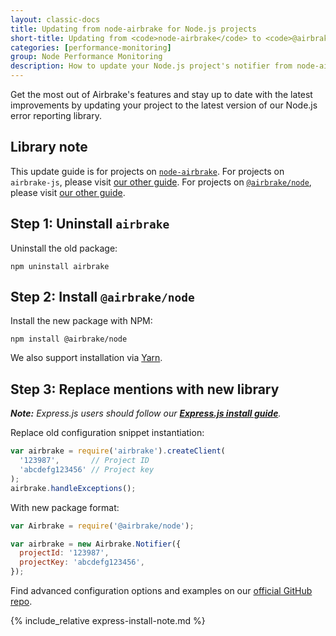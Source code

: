 ```yaml
---
layout: classic-docs
title: Updating from node-airbrake for Node.js projects
short-title: Updating from <code>node-airbrake</code> to <code>@airbrake/node</code>
categories: [performance-monitoring]
group: Node Performance Monitoring
description: How to update your Node.js project's notifier from node-airbrake
---
```


Get the most out of Airbrake's features and stay up to date with the latest
improvements by updating your project to the latest version of our Node.js
error reporting library.

## Library note
This update guide is for projects on
[`node-airbrake`](https://github.com/airbrake/node-airbrake). For projects on
`airbrake-js`, please visit [our other
guide](/docs/performance-monitoring/updating-from-airbrake-js-for-node/). For
projects on [`@airbrake/node`](https://github.com/airbrake/node-airbrake),
please visit [our other
guide](/docs/performance-monitoring/updating-your-node-notifier/).

## Step 1: Uninstall `airbrake`

Uninstall the old package:

```shell
npm uninstall airbrake
```

## Step 2: Install `@airbrake/node`

Install the new package with NPM:

```shell
npm install @airbrake/node
```

We also support installation via
[Yarn](https://github.com/airbrake/airbrake-js/tree/master/packages/node#installation).

## Step 3: Replace mentions with new library

_**Note:** Express.js users should follow our **[Express.js install
guide](/docs/installing-airbrake/installing-airbrake-in-an-express-app/)**._

Replace old configuration snippet instantiation:

```js
var airbrake = require('airbrake').createClient(
  '123987',       // Project ID
  'abcdefg123456' // Project key
);
airbrake.handleExceptions();
```

With new package format:

```js
var Airbrake = require('@airbrake/node');

var airbrake = new Airbrake.Notifier({
  projectId: '123987',
  projectKey: 'abcdefg123456',
});
```

Find advanced configuration options and examples on our [official GitHub
repo](https://github.com/airbrake/airbrake-js/tree/master/packages/node).

{% include_relative express-install-note.md %}
